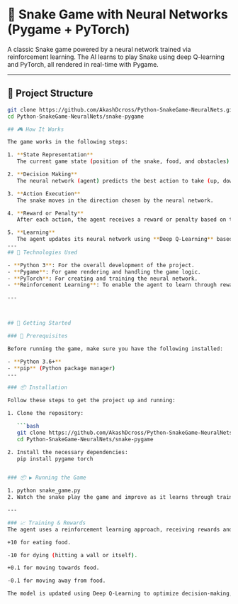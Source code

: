 # 🐍 Snake Game with Neural Networks (Pygame + PyTorch)

A classic Snake game powered by a neural network trained via reinforcement learning. The AI learns to play Snake using deep Q-learning and PyTorch, all rendered in real-time with Pygame.

 ---

## 📂 Project Structure

```bash
git clone https://github.com/AkashDcross/Python-SnakeGame-NeuralNets.git
cd Python-SnakeGame-NeuralNets/snake-pygame

## 🎮 How It Works

The game works in the following steps:

1. **State Representation**  
   The current game state (position of the snake, food, and obstacles) is converted into a numerical format.

2. **Decision Making**  
   The neural network (agent) predicts the best action to take (up, down, left, right) based on the current state.

3. **Action Execution**  
   The snake moves in the direction chosen by the neural network.

4. **Reward or Penalty**  
   After each action, the agent receives a reward or penalty based on the outcome (e.g., eating food, dying, or moving closer to food).

5. **Learning**  
   The agent updates its neural network using **Deep Q-Learning** based on the feedback it receives, improving its strategy over time.
---
## 🧠 Technologies Used

- **Python 3**: For the overall development of the project.
- **Pygame**: For game rendering and handling the game logic.
- **PyTorch**: For creating and training the neural network.
- **Reinforcement Learning**: To enable the agent to learn through rewards and penalties over time.

---



## 🚀 Getting Started

### 🔧 Prerequisites

Before running the game, make sure you have the following installed:

- **Python 3.6+**
- **pip** (Python package manager)
---

### 📦 Installation

Follow these steps to get the project up and running:

1. Clone the repository:

   ```bash
   git clone https://github.com/AkashDcross/Python-SnakeGame-NeuralNets.git
   cd Python-SnakeGame-NeuralNets/snake-pygame

2. Install the necessary dependencies:
   pip install pygame torch


### 📦 ▶️ Running the Game

1. python snake_game.py
2. Watch the snake play the game and improve as it learns through training!

---

### 📈 Training & Rewards
The agent uses a reinforcement learning approach, receiving rewards and penalties based on its actions:

+10 for eating food.

-10 for dying (hitting a wall or itself).

+0.1 for moving towards food.

-0.1 for moving away from food.

The model is updated using Deep Q-Learning to optimize decision-making, improving over time.

